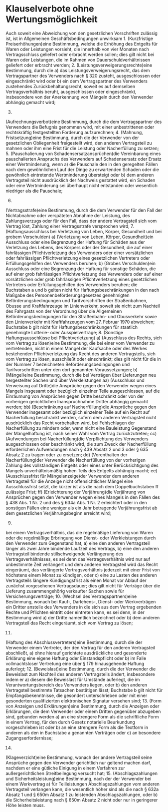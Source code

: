 # Klauselverbote ohne Wertungsmöglichkeit

Auch soweit eine Abweichung von den gesetzlichen Vorschriften zulässig ist, ist in Allgemeinen Geschäftsbedingungen unwirksam  1.
 (Kurzfristige Preiserhöhungen)eine Bestimmung, welche die Erhöhung des Entgelts für Waren oder Leistungen vorsieht, die innerhalb von vier Monaten nach Vertragsschluss geliefert oder erbracht werden sollen; dies gilt nicht bei Waren oder Leistungen, die im Rahmen von Dauerschuldverhältnissen geliefert oder erbracht werden;
 2.
 (Leistungsverweigerungsrechte)eine Bestimmung, durch die a)
 das Leistungsverweigerungsrecht, das dem Vertragspartner des Verwenders nach § 320 zusteht, ausgeschlossen oder eingeschränkt wird oder
 b)
 ein dem Vertragspartner des Verwenders zustehendes Zurückbehaltungsrecht, soweit es auf demselben Vertragsverhältnis beruht, ausgeschlossen oder eingeschränkt, insbesondere von der Anerkennung von Mängeln durch den Verwender abhängig gemacht wird;

 3.
 (Aufrechnungsverbot)eine Bestimmung, durch die dem Vertragspartner des Verwenders die Befugnis genommen wird, mit einer unbestrittenen oder rechtskräftig festgestellten Forderung aufzurechnen;
 4.
 (Mahnung, Fristsetzung)eine Bestimmung, durch die der Verwender von der gesetzlichen Obliegenheit freigestellt wird, den anderen Vertragsteil zu mahnen oder ihm eine Frist für die Leistung oder Nacherfüllung zu setzen;
 5.
 (Pauschalierung von Schadensersatzansprüchen)die Vereinbarung eines pauschalierten Anspruchs des Verwenders auf Schadensersatz oder Ersatz einer Wertminderung, wenn a)
 die Pauschale den in den geregelten Fällen nach dem gewöhnlichen Lauf der Dinge zu erwartenden Schaden oder die gewöhnlich eintretende Wertminderung übersteigt oder
 b)
 dem anderen Vertragsteil nicht ausdrücklich der Nachweis gestattet wird, ein Schaden oder eine Wertminderung sei überhaupt nicht entstanden oder wesentlich niedriger als die Pauschale;

 6.
 (Vertragsstrafe)eine Bestimmung, durch die dem Verwender für den Fall der Nichtabnahme oder verspäteten Abnahme der Leistung, des Zahlungsverzugs oder für den Fall, dass der andere Vertragsteil sich vom Vertrag löst, Zahlung einer Vertragsstrafe versprochen wird;
 7.
 (Haftungsausschluss bei Verletzung von Leben, Körper, Gesundheit und bei grobem Verschulden) a)
 (Verletzung von Leben, Körper, Gesundheit)ein Ausschluss oder eine Begrenzung der Haftung für Schäden aus der Verletzung des Lebens, des Körpers oder der Gesundheit, die auf einer fahrlässigen Pflichtverletzung des Verwenders oder einer vorsätzlichen oder fahrlässigen Pflichtverletzung eines gesetzlichen Vertreters oder Erfüllungsgehilfen des Verwenders beruhen;
 b)
 (Grobes Verschulden)ein Ausschluss oder eine Begrenzung der Haftung für sonstige Schäden, die auf einer grob fahrlässigen Pflichtverletzung des Verwenders oder auf einer vorsätzlichen oder grob fahrlässigen Pflichtverletzung eines gesetzlichen Vertreters oder Erfüllungsgehilfen des Verwenders beruhen;
die Buchstaben a und b gelten nicht für Haftungsbeschränkungen in den nach Maßgabe des Personenbeförderungsgesetzes genehmigten Beförderungsbedingungen und Tarifvorschriften der Straßenbahnen, Obusse und Kraftfahrzeuge im Linienverkehr, soweit sie nicht zum Nachteil des Fahrgasts von der Verordnung über die Allgemeinen Beförderungsbedingungen für den Straßenbahn- und Obusverkehr sowie den Linienverkehr mit Kraftfahrzeugen vom 27. Februar 1970 abweichen; Buchstabe b gilt nicht für Haftungsbeschränkungen für staatlich genehmigte Lotterie- oder Ausspielverträge;
 8.
 (Sonstige Haftungsausschlüsse bei Pflichtverletzung) a)
 (Ausschluss des Rechts, sich vom Vertrag zu lösen)eine Bestimmung, die bei einer vom Verwender zu vertretenden, nicht in einem Mangel der Kaufsache oder des Werkes bestehenden Pflichtverletzung das Recht des anderen Vertragsteils, sich vom Vertrag zu lösen, ausschließt oder einschränkt; dies gilt nicht für die in der Nummer 7 bezeichneten Beförderungsbedingungen und Tarifvorschriften unter den dort genannten Voraussetzungen;
 b)
 (Mängel)eine Bestimmung, durch die bei Verträgen über Lieferungen neu hergestellter Sachen und über Werkleistungen aa)
 (Ausschluss und Verweisung auf Dritte)die Ansprüche gegen den Verwender wegen eines Mangels insgesamt oder bezüglich einzelner Teile ausgeschlossen, auf die Einräumung von Ansprüchen gegen Dritte beschränkt oder von der vorherigen gerichtlichen Inanspruchnahme Dritter abhängig gemacht werden;
 bb)
 (Beschränkung auf Nacherfüllung)die Ansprüche gegen den Verwender insgesamt oder bezüglich einzelner Teile auf ein Recht auf Nacherfüllung beschränkt werden, sofern dem anderen Vertragsteil nicht ausdrücklich das Recht vorbehalten wird, bei Fehlschlagen der Nacherfüllung zu mindern oder, wenn nicht eine Bauleistung Gegenstand der Mängelhaftung ist, nach seiner Wahl vom Vertrag zurückzutreten;
 cc)
 (Aufwendungen bei Nacherfüllung)die Verpflichtung des Verwenders ausgeschlossen oder beschränkt wird, die zum Zweck der Nacherfüllung erforderlichen Aufwendungen nach § 439 Absatz 2 und 3 oder § 635 Absatz 2 zu tragen oder zu ersetzen;
 dd)
 (Vorenthalten der Nacherfüllung)der Verwender die Nacherfüllung von der vorherigen Zahlung des vollständigen Entgelts oder eines unter Berücksichtigung des Mangels unverhältnismäßig hohen Teils des Entgelts abhängig macht;
 ee)
 (Ausschlussfrist für Mängelanzeige)der Verwender dem anderen Vertragsteil für die Anzeige nicht offensichtlicher Mängel eine Ausschlussfrist setzt, die kürzer ist als die nach dem Doppelbuchstaben ff zulässige Frist;
 ff)
 (Erleichterung der Verjährung)die Verjährung von Ansprüchen gegen den Verwender wegen eines Mangels in den Fällen des § 438 Abs. 1 Nr. 2 und des § 634a Abs. 1 Nr. 2 erleichtert oder in den sonstigen Fällen eine weniger als ein Jahr betragende Verjährungsfrist ab dem gesetzlichen Verjährungsbeginn erreicht wird;


 9.
 bei einem Vertragsverhältnis, das die regelmäßige Lieferung von Waren oder die regelmäßige Erbringung von Dienst- oder Werkleistungen durch den Verwender zum Gegenstand hat,  a)
 eine den anderen Vertragsteil länger als zwei Jahre bindende Laufzeit des Vertrags,
 b)
 eine den anderen Vertragsteil bindende stillschweigende Verlängerung des Vertragsverhältnisses, es sei denn das Vertragsverhältnis wird nur auf unbestimmte Zeit verlängert und dem anderen Vertragsteil wird das Recht eingeräumt, das verlängerte Vertragsverhältnis jederzeit mit einer Frist von höchstens einem Monat zu kündigen, oder
 c)
 eine zu Lasten des anderen Vertragsteils längere Kündigungsfrist als einen Monat vor Ablauf der zunächst vorgesehenen Vertragsdauer;
dies gilt nicht für Verträge über die Lieferung zusammengehörig verkaufter Sachen sowie für Versicherungsverträge;
 10.
 (Wechsel des Vertragspartners)eine Bestimmung, wonach bei Kauf-, Darlehens-, Dienst- oder Werkverträgen ein Dritter anstelle des Verwenders in die sich aus dem Vertrag ergebenden Rechte und Pflichten eintritt oder eintreten kann, es sei denn, in der Bestimmung wird a)
 der Dritte namentlich bezeichnet oder
 b)
 dem anderen Vertragsteil das Recht eingeräumt, sich vom Vertrag zu lösen;

 11.
 (Haftung des Abschlussvertreters)eine Bestimmung, durch die der Verwender einem Vertreter, der den Vertrag für den anderen Vertragsteil abschließt, a)
 ohne hierauf gerichtete ausdrückliche und gesonderte Erklärung eine eigene Haftung oder Einstandspflicht oder
 b)
 im Falle vollmachtsloser Vertretung eine über § 179 hinausgehende Haftung
auferlegt;
 12.
 (Beweislast)eine Bestimmung, durch die der Verwender die Beweislast zum Nachteil des anderen Vertragsteils ändert, insbesondere indem er a)
 diesem die Beweislast für Umstände auferlegt, die im Verantwortungsbereich des Verwenders liegen, oder
 b)
 den anderen Vertragsteil bestimmte Tatsachen bestätigen lässt;
Buchstabe b gilt nicht für Empfangsbekenntnisse, die gesondert unterschrieben oder mit einer gesonderten qualifizierten elektronischen Signatur versehen sind;
 13.
 (Form von Anzeigen und Erklärungen)eine Bestimmung, durch die Anzeigen oder Erklärungen, die dem Verwender oder einem Dritten gegenüber abzugeben sind, gebunden werden  a)
 an eine strengere Form als die schriftliche Form in einem Vertrag, für den durch Gesetz notarielle Beurkundung vorgeschrieben ist oder
 b)
 an eine strengere Form als die Textform in anderen als den in Buchstabe a genannten Verträgen oder
 c)
 an besondere Zugangserfordernisse;

 14.
 (Klageverzicht)eine Bestimmung, wonach der andere Vertragsteil seine Ansprüche gegen den Verwender gerichtlich nur geltend machen darf, nachdem er eine gütliche Einigung in einem Verfahren zur außergerichtlichen Streitbeilegung versucht hat;
 15.
 (Abschlagszahlungen und Sicherheitsleistung)eine Bestimmung, nach der der Verwender bei einem Werkvertrag  a)
 für Teilleistungen Abschlagszahlungen vom anderen Vertragsteil verlangen kann, die wesentlich höher sind als die nach § 632a Absatz 1 und § 650m Absatz 1 zu leistenden Abschlagszahlungen, oder
 b)
 die Sicherheitsleistung nach § 650m Absatz 2 nicht oder nur in geringerer Höhe leisten muss.

 

